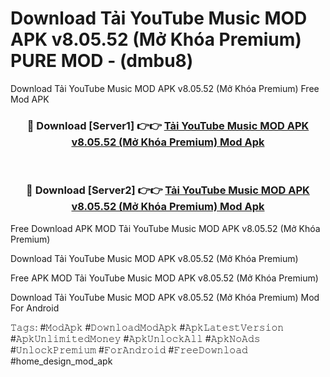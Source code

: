 # Download Tải YouTube Music MOD APK v8.05.52 (Mở Khóa Premium) PURE MOD - (dmbu8)
Download Tải YouTube Music MOD APK v8.05.52 (Mở Khóa Premium) Free Mod APK

<div align="center">
<h3>🔴 Download [Server1] 👉👉 <a href="https://apk-comot.site?title=Tải_YouTube_Music_MOD_APK_v8.05.52_(Mở_Khóa_Premium)">Tải YouTube Music MOD APK v8.05.52 (Mở Khóa Premium) Mod Apk</a></h3><br>

<h3>🔴 Download [Server2] 👉👉 <a href="https://apk-comot.site?title=Tải_YouTube_Music_MOD_APK_v8.05.52_(Mở_Khóa_Premium)">Tải YouTube Music MOD APK v8.05.52 (Mở Khóa Premium) Mod Apk</a></h3>
</div>


Free Download APK MOD Tải YouTube Music MOD APK v8.05.52 (Mở Khóa Premium)

Download Tải YouTube Music MOD APK v8.05.52 (Mở Khóa Premium) 

Free APK MOD Tải YouTube Music MOD APK v8.05.52 (Mở Khóa Premium) 

Download Tải YouTube Music MOD APK v8.05.52 (Mở Khóa Premium) Mod For Android

𝚃𝚊𝚐𝚜: #𝙼𝚘𝚍𝙰𝚙𝚔 #𝙳𝚘𝚠𝚗𝚕𝚘𝚊𝚍𝙼𝚘𝚍𝙰𝚙𝚔 #𝙰𝚙𝚔𝙻𝚊𝚝𝚎𝚜𝚝𝚅𝚎𝚛𝚜𝚒𝚘𝚗 #𝙰𝚙𝚔𝚄𝚗𝚕𝚒𝚖𝚒𝚝𝚎𝚍𝙼𝚘𝚗𝚎𝚢 #𝙰𝚙𝚔𝚄𝚗𝚕𝚘𝚌𝚔𝙰𝚕𝚕 #𝙰𝚙𝚔𝙽𝚘𝙰𝚍𝚜 #𝚄𝚗𝚕𝚘𝚌𝚔𝙿𝚛𝚎𝚖𝚒𝚞𝚖 #𝙵𝚘𝚛𝙰𝚗𝚍𝚛𝚘𝚒𝚍 #𝙵𝚛𝚎𝚎𝙳𝚘𝚠𝚗𝚕𝚘𝚊𝚍 #home_design_mod_apk